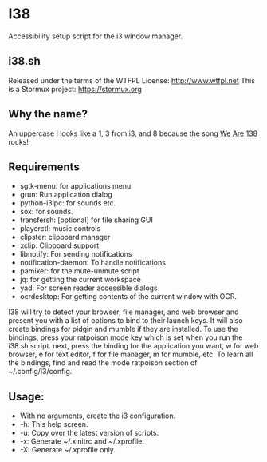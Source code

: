 # I38

Accessibility setup script for the i3 window manager.

## i38.sh
Released under the terms of the WTFPL License: http://www.wtfpl.net
This is a Stormux project: https://stormux.org

## Why the name?

An uppercase I looks like a 1, 3 from i3, and 8 because the song [We Are 138](https://www.youtube.com/watch?v=-n2Mkdw4q44) rocks!


## Requirements

- sgtk-menu: for applications menu
- grun: Run application dialog
- python-i3ipc: for sounds etc.
- sox: for sounds.
- transfersh: [optional] for file sharing GUI
- playerctl: music controls
- clipster: clipboard manager
- xclip: Clipboard support
- libnotify: For sending notifications
- notification-daemon: To handle notifications
- pamixer: for the mute-unmute script
- jq: for getting the current workspace
- yad: For screen reader accessible dialogs
- ocrdesktop: For getting contents of the current window with OCR.

I38 will try to detect your browser, file manager, and web browser and present you with a list of options to bind to their launch keys. It will also create bindings for pidgin and mumble if they are installed. To use the bindings, press your ratpoison mode key which is set when you run the i38.sh script. next, press the binding for the application you want, w for web browser, e for text editor, f for file manager, m for mumble, etc. To learn all the bindings, find and read the mode ratpoison section of ~/.config/i3/config.

## Usage:

- With no arguments, create the i3 configuration.
- -h: This help screen.
- -u: Copy over the latest version of scripts.
- -x: Generate ~/.xinitrc and ~/.xprofile.
- -X: Generate ~/.xprofile only.
